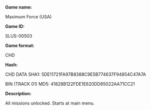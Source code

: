 **Game name:**

Maximum Force (USA)

**Game ID:**

SLUS-00503

**Game format:**

CHD

**Hash:**

CHD DATA SHA1: 5DE11721FA97B8388C9E5B774637F94854C47A7A

BIN (TRACK 01) MD5: 41828B122FDE1E620DD85022AA71CC21

**Description:**

All missions unlocked. Starts at main menu.